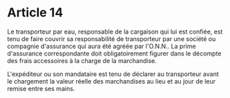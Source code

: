 # Article 14

Le transporteur par eau, responsable de la cargaison qui lui est confiée, est tenu de faire couvrir sa responsabilité de transporteur par une société ou compagnie d'assurance qui aura été agréée par l'O.N.N.. La prime d'assurance correspondante doit obligatoirement figurer dans le décompte des frais accessoires à la charge de la marchandise.

L'expéditeur ou son mandataire est tenu de déclarer au transporteur avant le chargement la valeur réelle des marchandises au lieu et au jour de leur remise entre ses mains.
